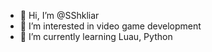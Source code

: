 - 👋 Hi, I’m @SShkliar
- 👀 I’m interested in video game development
- 🌱 I’m currently learning Luau, Python

